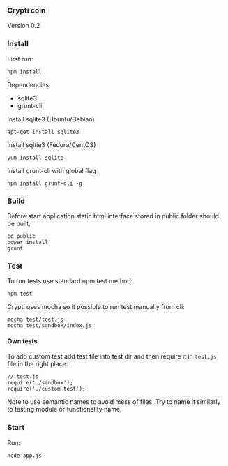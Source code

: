 ### Crypti coin ###

Version 0.2


### Install ###
First run:
```
npm install
```

Dependencies

* sqlite3
* grunt-cli

Install sqlite3 (Ubuntu/Debian)

```
apt-get install sqlite3
```

Install sqltie3 (Fedora/CentOS)

```
yum install sqlite
```

Install grunt-cli with global flag

```
npm install grunt-cli -g
```

### Build ###

Before start application static html interface stored in public folder should be built.
```
cd public
bower install
grunt
```

### Test ###

To run tests use standard npm test method:
```
npm test
```

Crypti uses mocha so it possible to run test manually from cli:
```
mocha test/test.js
mocha test/sandbox/index.js
```

#### Own tests ####

To add custom test add test file into test dir and then require it in `test.js` file in the right place:
```
// test.js
require('./sandbox');
require('./custom-test');
```

Note to use semantic names to avoid mess of files. Try to name it similarly to testing module or functionality name.

### Start ###
Run:
```
node app.js
```
